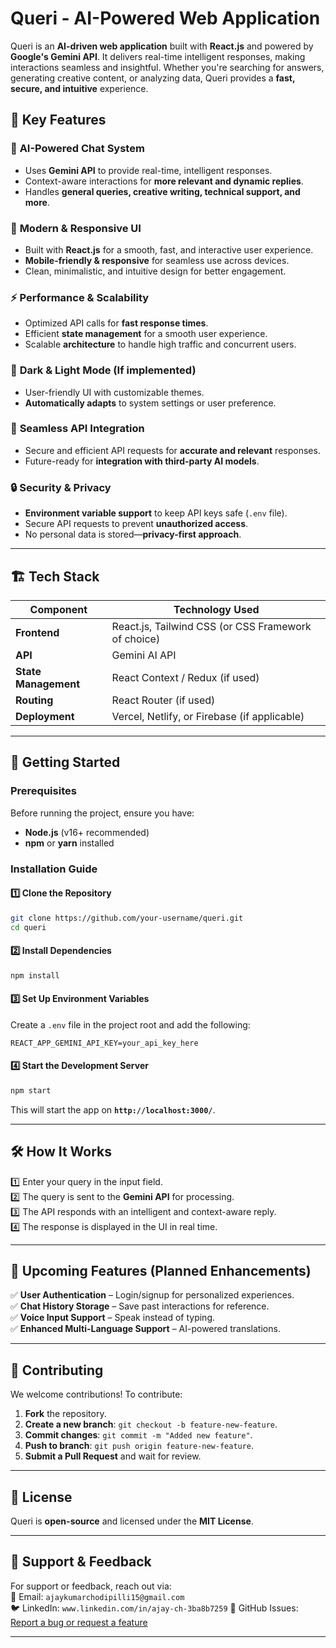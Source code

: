 

# **Queri - AI-Powered Web Application**  
Queri is an **AI-driven web application** built with **React.js** and powered by **Google's Gemini API**. It delivers real-time intelligent responses, making interactions seamless and insightful. Whether you're searching for answers, generating creative content, or analyzing data, Queri provides a **fast, secure, and intuitive** experience.  

## 🌟 **Key Features**  

### 🔹 **AI-Powered Chat System**  
- Uses **Gemini API** to provide real-time, intelligent responses.  
- Context-aware interactions for **more relevant and dynamic replies**.  
- Handles **general queries, creative writing, technical support, and more**.  

### 🎨 **Modern & Responsive UI**  
- Built with **React.js** for a smooth, fast, and interactive user experience.  
- **Mobile-friendly & responsive** for seamless use across devices.  
- Clean, minimalistic, and intuitive design for better engagement.  

### ⚡ **Performance &  Scalability**  
- Optimized API calls for **fast response times**.  
- Efficient **state management** for a smooth user experience.  
- Scalable **architecture** to handle high traffic and concurrent users.  

### 🌙 **Dark & Light Mode** (If implemented)  
- User-friendly UI with customizable themes.  
- **Automatically adapts** to system settings or user preference.  

### 🔗 **Seamless API Integration**  
- Secure and efficient API requests for **accurate and relevant** responses.  
- Future-ready for **integration with third-party AI models**.  

### 🔒 **Security & Privacy**  
- **Environment variable support** to keep API keys safe (`.env` file).  
- Secure API requests to prevent **unauthorized access**.  
- No personal data is stored—**privacy-first approach**.  

---

## 🏗️ **Tech Stack**  

| Component  | Technology Used  |
|------------|----------------|
| **Frontend** | React.js, Tailwind CSS (or CSS Framework of choice) |
| **API** | Gemini AI API |
| **State Management** | React Context / Redux (if used) |
| **Routing** | React Router (if used) |
| **Deployment** | Vercel, Netlify, or Firebase (if applicable) |

---

## 🚀 **Getting Started**  

### **Prerequisites**  
Before running the project, ensure you have:  
- **Node.js** (v16+ recommended)  
- **npm** or **yarn** installed  

### **Installation Guide**  

#### 1️⃣ Clone the Repository  
```sh
git clone https://github.com/your-username/queri.git
cd queri
```

#### 2️⃣ Install Dependencies  
```sh
npm install
```

#### 3️⃣ Set Up Environment Variables  
Create a `.env` file in the project root and add the following:  
```
REACT_APP_GEMINI_API_KEY=your_api_key_here
```

#### 4️⃣ Start the Development Server  
```sh
npm start
```
This will start the app on **`http://localhost:3000/`**.

---

## 🛠️ **How It Works**  
1️⃣ Enter your query in the input field.  
2️⃣ The query is sent to the **Gemini API** for processing.  
3️⃣ The API responds with an intelligent and context-aware reply.  
4️⃣ The response is displayed in the UI in real time.  

---

## 🎯 **Upcoming Features** (Planned Enhancements)  
✅ **User Authentication** – Login/signup for personalized experiences.  
✅ **Chat History Storage** – Save past interactions for reference.  
✅ **Voice Input Support** – Speak instead of typing.  
✅ **Enhanced Multi-Language Support** – AI-powered translations.  

---

## 🤝 **Contributing**  
We welcome contributions! To contribute:  
1. **Fork** the repository.  
2. **Create a new branch**: `git checkout -b feature-new-feature`.  
3. **Commit changes**: `git commit -m "Added new feature"`.  
4. **Push to branch**: `git push origin feature-new-feature`.  
5. **Submit a Pull Request** and wait for review.  

---

## 📜 **License**  
Queri is **open-source** and licensed under the **MIT License**.  

---

## 💬 **Support & Feedback**  
For support or feedback, reach out via:  
📧 Email: `ajaykumarchodipilli15@gmail.com`  
🐦 LinkedIn: `www.linkedin.com/in/ajay-ch-3ba8b7259` 
📌 GitHub Issues: [Report a bug or request a feature](https://github.com/your-username/queri/issues)  

---


